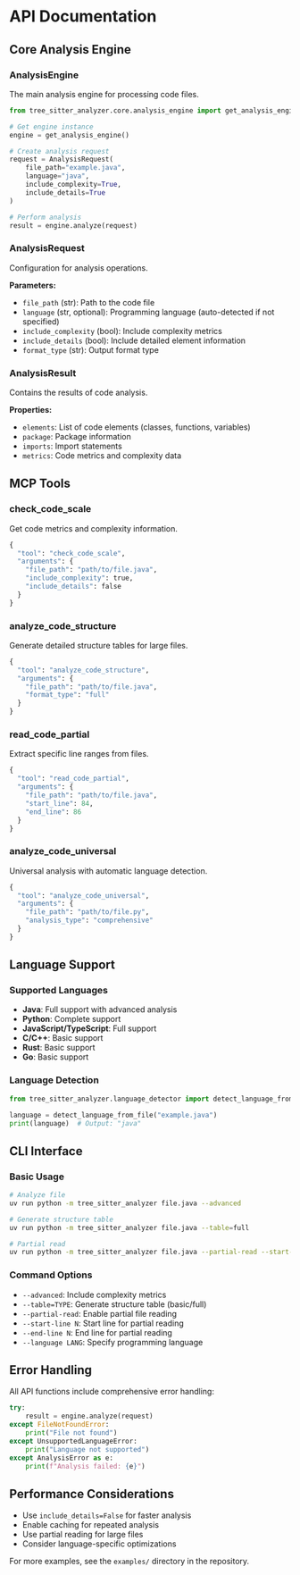 # API Documentation

## Core Analysis Engine

### AnalysisEngine

The main analysis engine for processing code files.

```python
from tree_sitter_analyzer.core.analysis_engine import get_analysis_engine, AnalysisRequest

# Get engine instance
engine = get_analysis_engine()

# Create analysis request
request = AnalysisRequest(
    file_path="example.java",
    language="java",
    include_complexity=True,
    include_details=True
)

# Perform analysis
result = engine.analyze(request)
```

### AnalysisRequest

Configuration for analysis operations.

**Parameters:**
- `file_path` (str): Path to the code file
- `language` (str, optional): Programming language (auto-detected if not specified)
- `include_complexity` (bool): Include complexity metrics
- `include_details` (bool): Include detailed element information
- `format_type` (str): Output format type

### AnalysisResult

Contains the results of code analysis.

**Properties:**
- `elements`: List of code elements (classes, functions, variables)
- `package`: Package information
- `imports`: Import statements
- `metrics`: Code metrics and complexity data

## MCP Tools

### check_code_scale

Get code metrics and complexity information.

```python
{
  "tool": "check_code_scale",
  "arguments": {
    "file_path": "path/to/file.java",
    "include_complexity": true,
    "include_details": false
  }
}
```

### analyze_code_structure

Generate detailed structure tables for large files.

```python
{
  "tool": "analyze_code_structure", 
  "arguments": {
    "file_path": "path/to/file.java",
    "format_type": "full"
  }
}
```

### read_code_partial

Extract specific line ranges from files.

```python
{
  "tool": "read_code_partial",
  "arguments": {
    "file_path": "path/to/file.java",
    "start_line": 84,
    "end_line": 86
  }
}
```

### analyze_code_universal

Universal analysis with automatic language detection.

```python
{
  "tool": "analyze_code_universal",
  "arguments": {
    "file_path": "path/to/file.py",
    "analysis_type": "comprehensive"
  }
}
```

## Language Support

### Supported Languages

- **Java**: Full support with advanced analysis
- **Python**: Complete support
- **JavaScript/TypeScript**: Full support  
- **C/C++**: Basic support
- **Rust**: Basic support
- **Go**: Basic support

### Language Detection

```python
from tree_sitter_analyzer.language_detector import detect_language_from_file

language = detect_language_from_file("example.java")
print(language)  # Output: "java"
```

## CLI Interface

### Basic Usage

```bash
# Analyze file
uv run python -m tree_sitter_analyzer file.java --advanced

# Generate structure table
uv run python -m tree_sitter_analyzer file.java --table=full

# Partial read
uv run python -m tree_sitter_analyzer file.java --partial-read --start-line 10 --end-line 20
```

### Command Options

- `--advanced`: Include complexity metrics
- `--table=TYPE`: Generate structure table (basic/full)
- `--partial-read`: Enable partial file reading
- `--start-line N`: Start line for partial reading
- `--end-line N`: End line for partial reading
- `--language LANG`: Specify programming language

## Error Handling

All API functions include comprehensive error handling:

```python
try:
    result = engine.analyze(request)
except FileNotFoundError:
    print("File not found")
except UnsupportedLanguageError:
    print("Language not supported")
except AnalysisError as e:
    print(f"Analysis failed: {e}")
```

## Performance Considerations

- Use `include_details=False` for faster analysis
- Enable caching for repeated analysis
- Use partial reading for large files
- Consider language-specific optimizations

For more examples, see the `examples/` directory in the repository.
